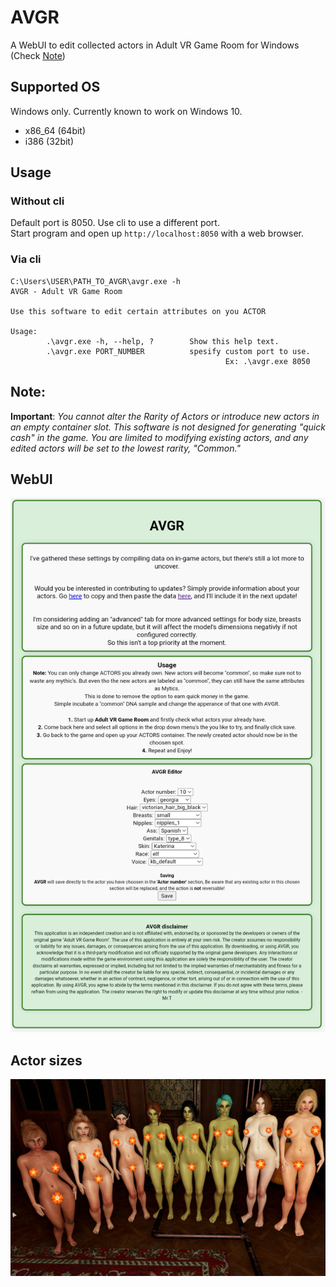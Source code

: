 # AVGR
A WebUI to edit collected actors in Adult 
VR Game Room for Windows (Check [Note](https://github.com/ytx64/avgr#note))
## Supported OS
Windows only. Currently known to work on Windows 10.
- x86_64 (64bit)
- i386 (32bit)
## Usage
### Without cli
Default port is 8050. Use cli to use a different port. \
Start program and open up `http://localhost:8050` with a web browser.
### Via cli
```
C:\Users\USER\PATH_TO_AVGR\avgr.exe -h
AVGR - Adult VR Game Room

Use this software to edit certain attributes on you ACTOR

Usage:
        .\avgr.exe -h, --help, ?        Show this help text.
        .\avgr.exe PORT_NUMBER          spesify custom port to use. 
                                                Ex: .\avgr.exe 8050
```
## Note:
**Important**: _You cannot alter the Rarity of Actors or introduce new actors in an empty container slot. This software is not designed for generating "quick cash" in the game. You are limited to modifying existing actors, and any edited actors will be set to the lowest rarity, "Common."_
## WebUI
![](https://raw.githubusercontent.com/ytx64/avgr/main/assets/img/webUI.png)

## Actor sizes
![](https://raw.githubusercontent.com/ytx64/avgr/main/assets/img/actors.PNG)
